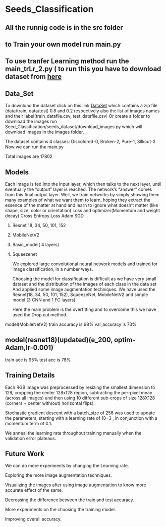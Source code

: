 # Seeds_Classification
## All the runnig code is in the src folder
## to Train your own model run main.py 
## To use tranfer Learning method run the main_trLr_2.py ( to run this you have to download dataset from [here](https://iiitaphyd-my.sharepoint.com/:u:/g/personal/sandeep_nagar_research_iiit_ac_in/Efqw-MBVMzVAhajCwpzWmqwBrNMK7zcREdr2ODMmycsd5w?e=ughRM6)

## Data_Set
   To download the dataset click on this link [DataSet](https://iiitaphyd-my.sharepoint.com/:u:/g/personal/sandeep_nagar_research_iiit_ac_in/EVXQD9ClwKtDvguuBsXefIgBexx27v2M8Ajhnwgl8-jixg?e=KklwXv)
which contains a zip file (data/train, data/test) 0.8 and 0.2 respectively  also the list of images names and their label(train_datafile.csv, test_datafile.csv) 
   Or  create a folder to download the images run Seed_Classification/seeds_dataset/download_images.py which will download images in the images folder.

   The dataset contains 4 classes: Discolored-0, Broken-2, Pure-1, Silkcut-3.
   Now we can run the main.py 
   
   Total images are 17802


## Models
   Each image is fed into the input layer, which then talks to the next layer, until eventually the “output” layer is reached. The network’s “answer” comes from this final output layer.
   Well, we train networks by simply showing them many examples of what we want them to learn, hoping they extract the essence of the matter at hand  and learn to ignore what doesn’t matter (like  shape, size, color or orientation)
   Loss and optimizer(Momentum and weight decay)
   Cross Entropy Loss
   Adam 
   SGD

1. Resnet 18, 34, 50, 101, 152
2. MobileNetV2
3. Basic_model( 4 layers)
4. Squeezenet

   We explored large convolutional neural network models and trained for image classification, in a number ways.
   
   Choosing the model for classification is difficult as we have very small dataset and the distribution of the images of each class in the data set
And applied some image augmentation techniques.
   We have used the Resnet(18, 34, 50, 101, 152), SqueezeNet, MobileNetV2 and simple model (3 CNN and 1 FC layers).
   
   Here the main problem is the overfitting and to overcome this we have used the Drop out method. 



model(MobileNetV2)
   train accuracy is 98%
   val_accuracy is 73%
   
## model(resnet18)(updated)(e_200, optim-Adam,lr-0.001)
   train acc is 95%
   test acc is  78%
   
## Training Details



   Each RGB image was preprocessed by resizing the smallest dimension to 128, cropping the    center 128x128 region, subtracting the per-pixel mean (across all images) and then using 10 different sub-crops of size 128X128 (corners + center with(out) horizontal flips). 

   Stochastic gradient descent with a batch_size of 256 was used to update the parameters, starting with a learning rate of 10−3 , in conjunction with a momentum term of 0.1.

   We anneal the learning rate throughout training manually when the validation error plateaus.

## Future  Work

   We can do more experiments by changing the  Learning rate.
   
   Exploring the more image augmentation techniques.
   
   Visualizing the images after using image augmentation to know  more accurate effect of the same. 
   
   Decreasing the difference between the train and test accuracy.
   
   More experiments on the choosing the training model. 
   
   Improving overall accuracy. 
   
